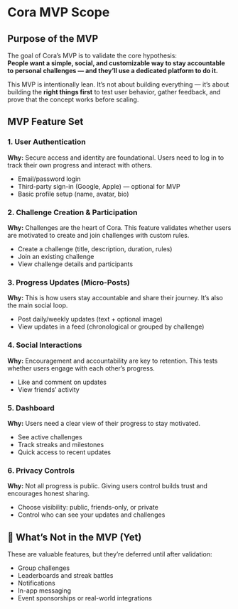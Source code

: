 # Cora MVP Scope

## Purpose of the MVP

The goal of Cora’s MVP is to validate the core hypothesis:  
**People want a simple, social, and customizable way to stay accountable to personal challenges — and they’ll use a dedicated platform to do it.**

This MVP is intentionally lean. It’s not about building everything — it’s about building the **right things first** to test user behavior, gather feedback, and prove that the concept works before scaling.

## MVP Feature Set

### 1. User Authentication
**Why:** Secure access and identity are foundational. Users need to log in to track their own progress and interact with others.

- Email/password login
- Third-party sign-in (Google, Apple) — optional for MVP
- Basic profile setup (name, avatar, bio)

### 2. Challenge Creation & Participation
**Why:** Challenges are the heart of Cora. This feature validates whether users are motivated to create and join challenges with custom rules.

- Create a challenge (title, description, duration, rules)
- Join an existing challenge
- View challenge details and participants

### 3. Progress Updates (Micro-Posts)
**Why:** This is how users stay accountable and share their journey. It’s also the main social loop.

- Post daily/weekly updates (text + optional image)
- View updates in a feed (chronological or grouped by challenge)

### 4. Social Interactions
**Why:** Encouragement and accountability are key to retention. This tests whether users engage with each other’s progress.

- Like and comment on updates
- View friends’ activity

### 5. Dashboard
**Why:** Users need a clear view of their progress to stay motivated.

- See active challenges
- Track streaks and milestones
- Quick access to recent updates

### 6. Privacy Controls
**Why:** Not all progress is public. Giving users control builds trust and encourages honest sharing.

- Choose visibility: public, friends-only, or private
- Control who can see your updates and challenges

## 🧪 What’s Not in the MVP (Yet)
These are valuable features, but they’re deferred until after validation:

- Group challenges
- Leaderboards and streak battles
- Notifications
- In-app messaging
- Event sponsorships or real-world integrations

